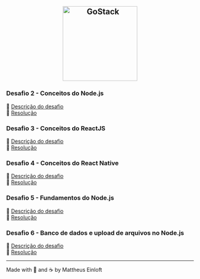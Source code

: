 <h2 align="center">
  <img alt="GoStack"
    src="https://camo.githubusercontent.com/8c13dc2618dbd7f76d1d574350b98fdee1335ce5/68747470733a2f2f726f636b6574736561742d63646e2e73332d73612d656173742d312e616d617a6f6e6177732e636f6d2f626f6f7463616d702d6865616465722e706e67"
    width="200px"
  />
</h1>

### Desafio 2 - Conceitos do Node.js

:memo:  [Descrição do desafio](https://github.com/Rocketseat/bootcamp-gostack-desafios/tree/master/desafio-conceitos-nodejs)  
:rocket: [Resolução](https://github.com/mattheuseinloft/desafio2-conceitos-nodejs)  


### Desafio 3 - Conceitos do ReactJS

:memo:  [Descrição do desafio](https://github.com/Rocketseat/bootcamp-gostack-desafios/tree/master/desafio-conceitos-reactjs)  
:rocket: [Resolução](https://github.com/mattheuseinloft/desafio3-conceitos-reactjs)  


### Desafio 4 - Conceitos do React Native

:memo:  [Descrição do desafio](https://github.com/Rocketseat/bootcamp-gostack-desafios/tree/master/desafio-conceitos-react-native)  
:rocket: [Resolução](https://github.com/mattheuseinloft/desafio4-conceitos-react-native)  

### Desafio 5 - Fundamentos do Node.js

:memo:  [Descrição do desafio](https://github.com/Rocketseat/bootcamp-gostack-desafios/blob/master/desafio-fundamentos-nodejs)  
:rocket: [Resolução](https://github.com/mattheuseinloft/desafio5-fundamentos-nodejs)  


### Desafio 6 - Banco de dados e upload de arquivos no Node.js

:memo:  [Descrição do desafio](https://github.com/Rocketseat/bootcamp-gostack-desafios/tree/master/desafio-database-upload)  
:rocket: [Resolução](https://github.com/mattheuseinloft/desafio6-database-upload)  


---

Made with 💙 and ☕ by Mattheus Einloft
